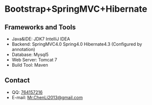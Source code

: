 # Bootstrap+SpringMVC+Hibernate

## Frameworks and Tools

* Java&IDE: JDK7 IntelliJ IDEA
* Backend: SpringMVC4.0 Spring4.0 Hibernate4.3 (Configured by annotation)
* Database: Mysql5
* Web Server: Tomcat 7
* Build Tool: Maven

## Contact
* QQ: [764157216](http://wpa.qq.com/msgrd?v=3&uin=764157216&site=qq&menu=yes)
* E-mail: Mr.ChenLi2013@gmail.com